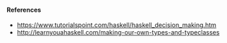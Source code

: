 #### References

- https://www.tutorialspoint.com/haskell/haskell_decision_making.htm
- http://learnyouahaskell.com/making-our-own-types-and-typeclasses

